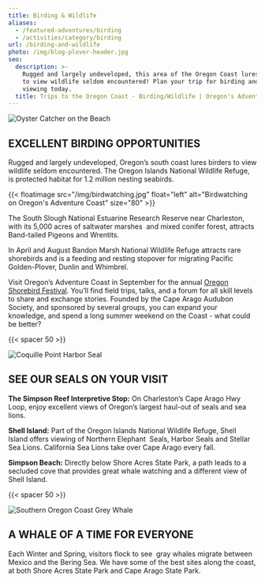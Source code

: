```yaml
---
title: Birding & Wildlife
aliases:
  - /featured-adventures/birding
  - /activities/category/birding
url: /birding-and-wildlife
photo: /img/blog-plover-header.jpg
seo:
  description: >-
    Rugged and largely undeveloped, this area of the Oregon Coast lures birders
    to view wildlife seldom encountered! Plan your trip for birding and wildlife
    viewing today.
  title: Trips to the Oregon Coast - Birding/Wildlife | Oregon's Adventure Coast
---
```

![Oyster Catcher on the Beach](/img/bandon_oystercatcher.jpg)

## EXCELLENT BIRDING OPPORTUNITIES

Rugged and largely undeveloped, Oregon’s south coast lures birders to view wildlife seldom encountered. The Oregon Islands National Wildlife Refuge, is protected habitat for 1.2 million nesting seabirds. 

{{< floatimage src="/img/birdwatching.jpg" float="left" alt="Birdwatching on Oregon's Adventure Coast" size="80" >}}

The South Slough National Estuarine Research Reserve near Charleston, with its 5,000 acres of saltwater marshes  and mixed conifer forest, attracts Band-tailed Pigeons and Wrentits.

In April and August Bandon Marsh National Wildlife Refuge attracts rare shorebirds and is a feeding and resting stopover for migrating Pacific Golden-Plover, Dunlin and Whimbrel. 

Visit Oregon’s Adventure Coast in September for the annual [Oregon Shorebird Festival](https://www.oregonshorebirdfestival.org/). You’ll find field trips, talks, and a forum for all skill levels to share and exchange stories. Founded by the Cape Arago Audubon Society, and sponsored by several groups, you can expand your knowledge, and spend a long summer weekend on the Coast - what could be better?

{{< spacer 50 >}}

![Coquille Point Harbor Seal](/img/coquillepoint_harborseal.jpg)

## SEE OUR SEALS ON YOUR VISIT

**The Simpson Reef Interpretive Stop:** On Charleston’s Cape Arago Hwy Loop, enjoy excellent views of Oregon’s largest haul-out of seals and sea lions. 

**Shell Island:** Part of the Oregon Islands National Wildlife Refuge, Shell Island offers viewing of Northern Elephant  Seals, Harbor Seals and Stellar Sea Lions. California Sea Lions take over Cape Arago every fall. 

**Simpson Beach:** Directly below Shore Acres State Park, a path leads to a secluded cove that provides great whale watching and a different view of Shell Island. 

{{< spacer 50 >}}

![Southern Oregon Coast Grey Whale](/img/southerncoastoregon_grey_whale.jpg)

## A WHALE OF A TIME FOR EVERYONE

Each Winter and Spring, visitors flock to see  gray whales migrate between Mexico and the Bering Sea. We have some of the best sites along the coast, at both Shore Acres State Park and Cape Arago State Park.
